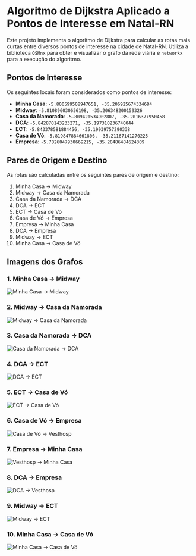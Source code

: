 # Algoritmo de Dijkstra Aplicado a Pontos de Interesse em Natal-RN

Este projeto implementa o algoritmo de Dijkstra para calcular as rotas mais curtas entre diversos pontos de interesse na cidade de Natal-RN. Utiliza a biblioteca `OSMnx` para obter e visualizar o grafo da rede viária e `networkx` para a execução do algoritmo.

## Pontos de Interesse

Os seguintes locais foram considerados como pontos de interesse:

- **Minha Casa**: `-5.800599508947651, -35.206925674334684`
- **Midway**: `-5.810896030636198, -35.206348200159326`
- **Casa da Namorada**: `-5.809421534902807, -35.2016377950458`
- **DCA**: `-5.842870143233271, -35.197310236740044`
- **ECT**: `-5.843378581884456, -35.19939757290338`
- **Casa de Vó**: `-5.819847884661806, -35.21167141270225`
- **Empresa**: `-5.7826047930669215, -35.20486484624309`

## Pares de Origem e Destino

As rotas são calculadas entre os seguintes pares de origem e destino:

1. Minha Casa -> Midway
2. Midway -> Casa da Namorada
3. Casa da Namorada -> DCA
4. DCA -> ECT
5. ECT -> Casa de Vó
6. Casa de Vó -> Empresa
7. Empresa -> Minha Casa
8. DCA -> Empresa
9. Midway -> ECT
10. Minha Casa -> Casa de Vó

## Imagens dos Grafos

### 1. Minha Casa -> Midway
![Minha Casa -> Midway](grafo1.png)

### 2. Midway -> Casa da Namorada
![Midway -> Casa da Namorada](grafo2.png)

### 3. Casa da Namorada -> DCA
![Casa da Namorada -> DCA](grafo3.png)

### 4. DCA -> ECT
![DCA -> ECT](grafo4.png)

### 5. ECT -> Casa de Vó
![ECT -> Casa de Vó](grafo5.png)

### 6. Casa de Vó -> Empresa
![Casa de Vó -> Vesthosp](grafo6.png)

### 7. Empresa -> Minha Casa
![Vesthosp -> Minha Casa](grafo7.png)

### 8. DCA -> Empresa
![DCA -> Vesthosp](grafo8.png)

### 9. Midway -> ECT
![Midway -> ECT](grafo9.png)

### 10. Minha Casa -> Casa de Vó
![Minha Casa -> Casa de Vó](grafo10.png)

